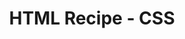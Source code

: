 ---
layout: default
title: HTML Recipe - CSS
tags: [html, year 9]
walt:
- Identify & Apply CSS Rules
- Identify Selectors: h1, h2, p, ul, li
- Apply rules: color, background-color, font-family
keywords:
- selector
- rule
- style sheet
wilf_1_levels: E - D
wilf_1_bullets:
- Simple rules applied in a *style* section
wilf_2_levels: C
wilf_2_bullets:
- Sections coloured with some thought to design, using CSS Rules
wilf_3_levels: B - A
wilf_3_bullets:
- Design applied to the page using CSS
- Some *new* CSS rules found independently
---